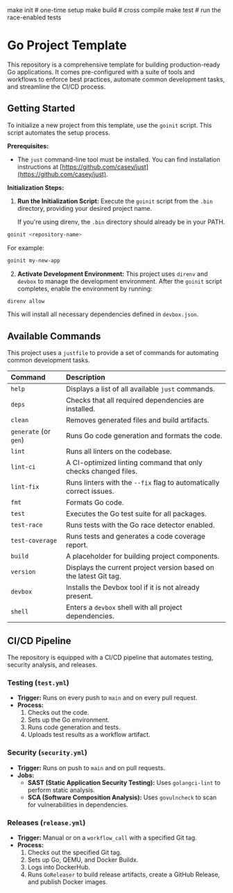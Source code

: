 make init   # one-time setup
make build  # cross compile
make test   # run the race-enabled tests

# Go Project Template

This repository is a comprehensive template for building production-ready Go applications. It comes pre-configured with a suite of tools and workflows to enforce best practices, automate common development tasks, and streamline the CI/CD process.

## Getting Started

To initialize a new project from this template, use the `goinit` script. This script automates the setup process.

**Prerequisites:**

- The `just` command-line tool must be installed. You can find installation instructions at [https://github.com/casey/just](https://github.com/casey/just).

**Initialization Steps:**

1. **Run the Initialization Script:**
    Execute the `goinit` script from the `.bin` directory, providing your desired project name.

    If you're using direnv, the `.bin` directory should already be in your PATH.

```bash
goinit <repository-name>
```

For example:

```bash
goinit my-new-app
```

2. **Activate Development Environment:**
This project uses `direnv` and `devbox` to manage the development environment. After the `goinit` script completes, enable the environment by running:

```bash
direnv allow
```

This will install all necessary dependencies defined in `devbox.json`.

## Available Commands

This project uses a `justfile` to provide a set of commands for automating common development tasks.

| Command | Description |
| :--- | :--- |
| `help` | Displays a list of all available `just` commands. |
| `deps` | Checks that all required dependencies are installed. |
| `clean` | Removes generated files and build artifacts. |
| `generate` (or `gen`) | Runs Go code generation and formats the code. |
| `lint` | Runs all linters on the codebase. |
| `lint-ci` | A CI-optimized linting command that only checks changed files. |
| `lint-fix` | Runs linters with the `--fix` flag to automatically correct issues. |
| `fmt` | Formats Go code. |
| `test` | Executes the Go test suite for all packages. |
| `test-race` | Runs tests with the Go race detector enabled. |
| `test-coverage` | Runs tests and generates a code coverage report. |
| `build` | A placeholder for building project components. |
| `version` | Displays the current project version based on the latest Git tag. |
| `devbox` | Installs the Devbox tool if it is not already present. |
| `shell` | Enters a `devbox` shell with all project dependencies. |

## CI/CD Pipeline

The repository is equipped with a CI/CD pipeline that automates testing, security analysis, and releases.

### Testing (`test.yml`)

- **Trigger:** Runs on every push to `main` and on every pull request.
- **Process:**
    1. Checks out the code.
    2. Sets up the Go environment.
    3. Runs code generation and tests.
    4. Uploads test results as a workflow artifact.

### Security (`security.yml`)

- **Trigger:** Runs on push to `main` and on pull requests.
- **Jobs:**
  - **SAST (Static Application Security Testing):** Uses `golangci-lint` to perform static analysis.
  - **SCA (Software Composition Analysis):** Uses `govulncheck` to scan for vulnerabilities in dependencies.

### Releases (`release.yml`)

- **Trigger:** Manual or on a `workflow_call` with a specified Git tag.
- **Process:**
    1. Checks out the specified Git tag.
    2. Sets up Go, QEMU, and Docker Buildx.
    3. Logs into DockerHub.
    4. Runs `GoReleaser` to build release artifacts, create a GitHub Release, and publish Docker images.
